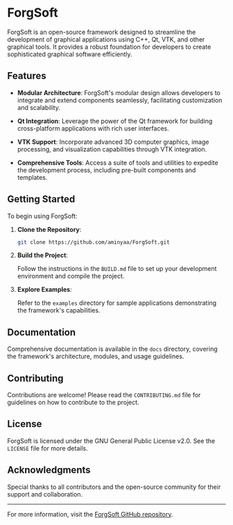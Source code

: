 
# ForgSoft

ForgSoft is an open-source framework designed to streamline the development of graphical applications using C++, Qt, VTK, and other graphical tools. It provides a robust foundation for developers to create sophisticated graphical software efficiently.

## Features

- **Modular Architecture**: ForgSoft's modular design allows developers to integrate and extend components seamlessly, facilitating customization and scalability.

- **Qt Integration**: Leverage the power of the Qt framework for building cross-platform applications with rich user interfaces.

- **VTK Support**: Incorporate advanced 3D computer graphics, image processing, and visualization capabilities through VTK integration.

- **Comprehensive Tools**: Access a suite of tools and utilities to expedite the development process, including pre-built components and templates.

## Getting Started

To begin using ForgSoft:

1. **Clone the Repository**:

   ```bash
   git clone https://github.com/aminyaa/ForgSoft.git
   ```

2. **Build the Project**:

   Follow the instructions in the `BUILD.md` file to set up your development environment and compile the project.

3. **Explore Examples**:

   Refer to the `examples` directory for sample applications demonstrating the framework's capabilities.

## Documentation

Comprehensive documentation is available in the `docs` directory, covering the framework's architecture, modules, and usage guidelines.

## Contributing

Contributions are welcome! Please read the `CONTRIBUTING.md` file for guidelines on how to contribute to the project.

## License

ForgSoft is licensed under the GNU General Public License v2.0. See the `LICENSE` file for more details. 

## Acknowledgments

Special thanks to all contributors and the open-source community for their support and collaboration.

---

For more information, visit the [ForgSoft GitHub repository](https://github.com/aminyaa/ForgSoft). 
